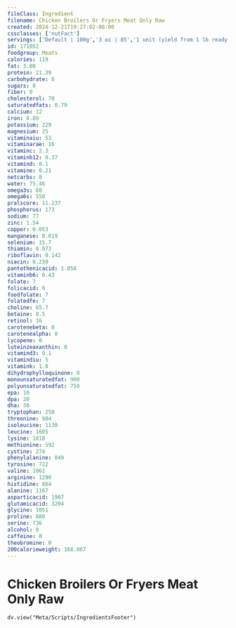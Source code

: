 ```yaml
---
fileClass: Ingredient
filename: Chicken Broilers Or Fryers Meat Only Raw
created: 2024-12-21T19:27:02-06:00
cssclasses: ['nutFact']
servings: ['Default | 100g','3 oz | 85','1 unit (yield from 1 lb ready-to-cook chicken) | 197','1/2 chicken, bone and skin removed | 329']
id: 171052
foodgroup: Meats
calories: 119
fat: 3.08
protein: 21.39
carbohydrate: 0
sugars: 0
fiber: 0
cholesterol: 70
saturatedfats: 0.79
calcium: 12
iron: 0.89
potassium: 229
magnesium: 25
vitaminaiu: 53
vitaminarae: 16
vitaminc: 2.3
vitaminb12: 0.37
vitamind: 0.1
vitamine: 0.21
netcarbs: 0
water: 75.46
omega3s: 60
omega6s: 550
pralscore: 11.237
phosphorus: 173
sodium: 77
zinc: 1.54
copper: 0.053
manganese: 0.019
selenium: 15.7
thiamin: 0.073
riboflavin: 0.142
niacin: 8.239
pantothenicacid: 1.058
vitaminb6: 0.43
folate: 7
folicacid: 0
foodfolate: 7
folatedfe: 7
choline: 65.7
betaine: 8.5
retinol: 16
carotenebeta: 0
carotenealpha: 0
lycopene: 0
luteinzeaxanthin: 0
vitamind3: 0.1
vitamindiu: 5
vitamink: 1.8
dihydrophylloquinone: 0
monounsaturatedfat: 900
polyunsaturatedfat: 750
epa: 10
dpa: 20
dha: 30
tryptophan: 250
threonine: 904
isoleucine: 1130
leucine: 1605
lysine: 1818
methionine: 592
cystine: 274
phenylalanine: 849
tyrosine: 722
valine: 1061
arginine: 1290
histidine: 664
alanine: 1167
asparticacid: 1907
glutamicacid: 3204
glycine: 1051
proline: 880
serine: 736
alcohol: 0
caffeine: 0
theobromine: 0
200calorieweight: 168.067
---
```


# Chicken Broilers Or Fryers Meat Only Raw

```dataviewjs
dv.view("Meta/Scripts/IngredientsFooter")
```